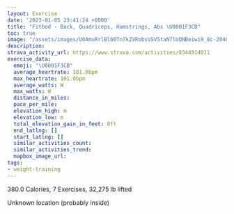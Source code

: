 ```yaml
---
layout: Exercise
date: '2023-01-05 23:41:24 +0000'
title: "Fitbod - Back, Quadriceps, Hamstrings, Abs \U0001F3CB️"
toc: true
image: "/assets/images/U0AmuRrlBl00Tn7kZVRobsVSV5taN7lUQNBeiwi9_8c-2048x1152.jpg.jpeg"
description:
strava_activity_url: https://www.strava.com/activities/8344914011
exercise_data:
  emoji: "\U0001F3CB️"
  average_heartrate: 101.0bpm
  max_heartrate: 101.0bpm
  average_watts: W
  max_watts: W
  distance_in_miles:
  pace_per_mile:
  elevation_high: m
  elevation_low: m
  total_elevation_gain_in_feet: 0ft
  end_latlng: []
  start_latlng: []
  similar_activities_count:
  similar_activities_trend:
  mapbox_image_url:
tags:
- weight-training
---
```


380.0 Calories, 7 Exercises, 32,275 lb lifted

Unknown location (probably inside)
